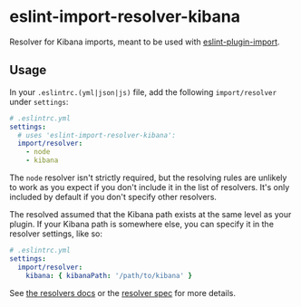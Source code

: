 # eslint-import-resolver-kibana

Resolver for Kibana imports, meant to be used with [eslint-plugin-import](https://github.com/benmosher/eslint-plugin-import).

## Usage

In your `.eslintrc.(yml|json|js)` file, add the following `import/resolver` under `settings`:

```yml
# .eslintrc.yml
settings:
  # uses 'eslint-import-resolver-kibana':
  import/resolver:
    - node
    - kibana
```

The `node` resolver isn't strictly required, but the resolving rules are unlikely to work as you expect if you don't include it in the list of resolvers. It's only included by default if you don't specify other resolvers.

The resolved assumed that the Kibana path exists at the same level as your plugin. If your Kibana path is somewhere else, you can specify it in the resolver settings, like so:

```yml
# .eslintrc.yml
settings:
  import/resolver:
    kibana: { kibanaPath: '/path/to/kibana' }
```

See [the resolvers docs](https://github.com/benmosher/eslint-plugin-import#resolvers) or the [resolver spec](https://github.com/benmosher/eslint-plugin-import/blob/master/resolvers/README.md#resolvesource-file-config---found-boolean-path-string-) for more details.